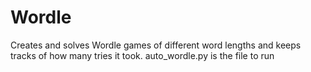 # Wordle
Creates and solves Wordle games of different word lengths and keeps tracks of how many tries it took.
auto_wordle.py is the file to run
